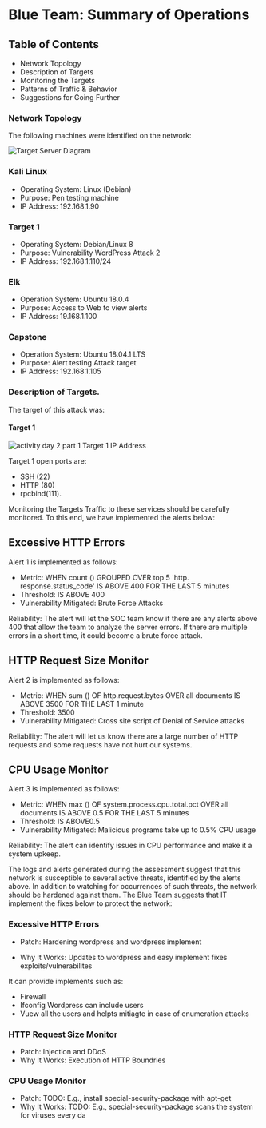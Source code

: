 # Blue Team: Summary of Operations

## Table of Contents

- Network Topology
- Description of Targets
- Monitoring the Targets
- Patterns of Traffic & Behavior
- Suggestions for Going Further
### Network Topology
The following machines were identified on the network:

![Target Server Diagram](https://user-images.githubusercontent.com/88813019/157139657-0a211372-34ac-459a-8236-5a21e8c2702d.png)

### Kali Linux
- Operating System: Linux (Debian)
- Purpose: Pen testing machine
- IP Address: 192.168.1.90

### Target 1
- Operating System: Debian/Linux 8
- Purpose: Vulnerability WordPress Attack 2
- IP Address: 192.168.1.110/24

### Elk
- Operation System: Ubuntu 18.0.4
- Purpose: Access to Web to view alerts
- IP Address: 19.168.1.100

### Capstone
- Operation System: Ubuntu 18.04.1 LTS
- Purpose: Alert testing Attack target
- IP Address: 192.168.1.105

### Description of Targets.
The target of this attack was: 

#### Target 1
![activity day 2  part 1 Target 1 IP Address](https://user-images.githubusercontent.com/88813019/157151854-efcd21a9-ff4b-4a45-a72c-0af818498936.PNG)

Target 1 open ports are:
- SSH (22)
- HTTP (80) 
- rpcbind(111).

Monitoring the Targets
Traffic to these services should be carefully monitored. To this end, we have implemented the alerts below:

## Excessive HTTP Errors
Alert 1 is implemented as follows:

- Metric: WHEN count () GROUPED OVER top 5 'http. response.status_code' IS ABOVE 400 FOR THE LAST 5 minutes
- Threshold: IS ABOVE 400
- Vulnerability Mitigated: Brute Force Attacks

Reliability: The alert will let the SOC team know if there are any alerts above 400 that allow the team to analyze the server errors. If there are multiple errors in a short time, it could become a brute force attack.

## HTTP Request Size Monitor
Alert 2 is implemented as follows:

- Metric: WHEN sum () OF http.request.bytes OVER all documents IS ABOVE 3500 FOR THE LAST 1 minute
- Threshold: 3500
- Vulnerability Mitigated: Cross site script of Denial of Service attacks

Reliability: The alert will let us know there are a large number of HTTP requests and some requests have not hurt our systems.

## CPU Usage Monitor
Alert 3 is implemented as follows:

- Metric: WHEN max () OF system.process.cpu.total.pct OVER all documents IS ABOVE 0.5 FOR THE LAST 5 minutes
- Threshold: IS ABOVE0.5 
- Vulnerability Mitigated: Malicious programs take up to 0.5% CPU usage

Reliability: The alert can identify issues in CPU performance and make it a system upkeep.

The logs and alerts generated during the assessment suggest that this network is susceptible to several active threats, identified by the alerts above. In addition to watching for occurrences of such threats, the network should be hardened against them. The Blue Team suggests that IT implement the fixes below to protect the network:

### Excessive HTTP Errors
- Patch: Hardening wordpress and wordpress implement

- Why It Works: Updates to wordpress and easy implement fixes exploits/vulnerabilites

It can provide implements such as:
- Firewall
- Ifconfig
Wordpress can include users
- Vuew all the users and helpts mitiagte in case of enumeration attacks

### HTTP Request Size Monitor
- Patch: Injection and DDoS
- Why It Works: Execution of HTTP
Boundries

### CPU Usage Monitor
 - Patch: TODO: E.g., install special-security-package with apt-get
 - Why It Works: TODO: E.g., special-security-package scans the system for viruses every da
